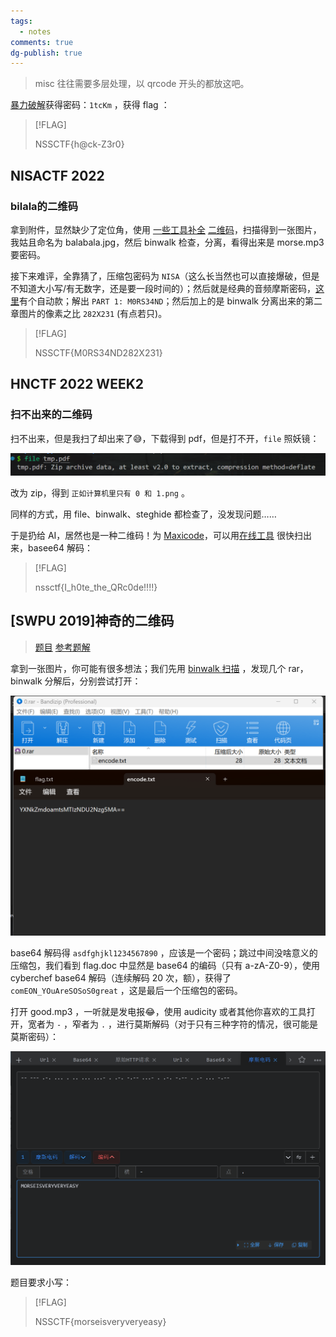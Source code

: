 ```yaml
---
tags:
  - notes
comments: true
dg-publish: true
---
```


> misc 往往需要多层处理，以 qrcode 开头的都放这吧。

[暴力破解](attachments/qrcode-2.png)获得密码：`1tcKm` ，获得 flag ：

> [!FLAG]
>
> NSSCTF{h@ck-Z3r0}

## NISACTF 2022

### bilala的二维码

拿到附件，显然缺少了定位角，使用 [一些工具补全](https://www.kapwing.com/studio/editor) [二维码](attachments/qrcode-1.png)，扫描得到一张图片，我姑且命名为 balabala.jpg，然后 binwalk 检查，分离，看得出来是 morse.mp3 要密码。

接下来难评，全靠猜了，压缩包密码为 `NISA`（这么长当然也可以直接爆破，但是不知道大小写/有无数字，还是要一段时间的）；然后就是经典的音频摩斯密码，[这里](https://morsecode.world/international/decoder/audio-decoder-adaptive.html)有个自动款；解出 `PART 1: M0RS34ND`；然后加上的是 binwalk 分离出来的第二章图片的像素之比 `282X231` (有点若只)。

> [!FLAG]
>
> NSSCTF{M0RS34ND282X231}

## HNCTF 2022 WEEK2

### 扫不出来的二维码

扫不出来，但是我扫了却出来了😅，下载得到 pdf，但是打不开，`file` 照妖镜：

![](attachments/qrcode.png)

改为 zip，得到 `正如计算机里只有 0 和 1.png` 。

同样的方式，用 file、binwalk、steghide 都检查了，没发现问题……

于是扔给 AI，居然也是一种二维码！为 [Maxicode](https://devv.ai/search?threadId=dy2q5wodzklc)，可以用[在线工具](https://products.aspose.app/barcode/zh-hans/recognize/maxicode) 很快扫出来，basee64 解码：

> [!FLAG]
>
> nssctf{I_h0te_the_QRc0de!!!!}

## [SWPU 2019]神奇的二维码

> [题目](https://www.nssctf.cn/problem/39) [参考题解](https://www.nssctf.cn/note/set/2780)

拿到一张图片，你可能有很多想法；我们先用 [binwalk 扫描](attachments/神奇的二维码.png) ，发现几个 rar，binwalk 分解后，分别尝试打开：

![](attachments/神奇的二维码-1.png)

base64 解码得 `asdfghjkl1234567890` ，应该是一个密码；跳过中间没啥意义的压缩包，我们看到 flag.doc 中显然是 base64 的编码（只有 a-zA-Z0-9），使用 cyberchef base64 解码（连续解码 20 次，额），获得了 `comEON_YOuAreSOSoS0great` ，这是最后一个压缩包的密码。

打开 good.mp3 ，一听就是发电报😂，使用 audicity 或者其他你喜欢的工具打开，宽者为 `-` ，窄者为 `.` ，进行莫斯解码（对于只有三种字符的情况，很可能是莫斯密码）：

![](attachments/神奇的二维码-2.png)

题目要求小写：

> [!FLAG]
>
> NSSCTF{morseisveryveryeasy}